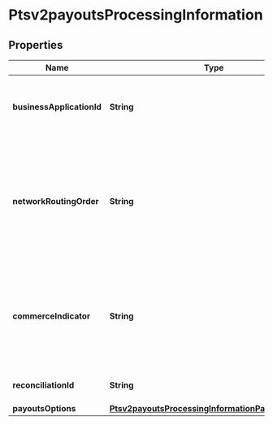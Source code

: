 
# Ptsv2payoutsProcessingInformation

## Properties
Name | Type | Description | Notes
------------ | ------------- | ------------- | -------------
**businessApplicationId** | **String** | Payouts transaction type.  Applicable Processors: FDC Compass, Paymentech, CtV  Possible values:  **Credit Card Bill Payment**   - **CP**: credit card bill payment  **Funds Disbursement**   - **FD**: funds disbursement  - **GD**: government disbursement  - **MD**: merchant disbursement  **Money Transfer**   - **AA**: account to account. Sender and receiver are same person.  - **PP**: person to person. Sender and receiver are different.  **Prepaid Load**   - **TU**: top up  |  [optional]
**networkRoutingOrder** | **String** | This field is optionally used by Push Payments Gateway participants (merchants and acquirers) to get the attributes for specified networks only. The networks specified in this field must be a subset of the information provided during program enrollment. Refer to Sharing Group Code/Network Routing Order. Note: Supported only in US for domestic transactions involving Push Payments Gateway Service.  VisaNet checks to determine if there are issuer routing preferences for any of the networks specified by the network routing order. If an issuer preference exists for one of the specified debit networks, VisaNet makes a routing selection based on the issuer’s preference.  If an issuer preference exists for more than one of the specified debit networks, or if no issuer preference exists, VisaNet makes a selection based on the acquirer’s routing priorities.   See https://developer.visa.com/request_response_codes#network_id_and_sharing_group_code , under section &#39;Network ID and Sharing Group Code&#39; on the left panel for available values  |  [optional]
**commerceIndicator** | **String** | Type of transaction.  Some payment card companies use this information when determining discount rates. When you omit this field for Ingenico ePayments, the processor uses the default transaction type they have on file for you instead of the default value listed here.  For details, see the &#x60;e_commerce_indicator&#x60; field description in the [Credit Card Services Using the SCMP API Guide.](https://apps.cybersource.com/library/documentation/dev_guides/CC_Svcs_SCMP_API/html/wwhelp/wwhimpl/js/html/wwhelp.htm)  Possible value for Payouts: - internet  #### Ingenico ePayments Ingenico ePayments was previously called _Global Collect_.  #### Payer Authentication Transactions For the possible values and requirements, see \&quot;Payer Authentication\&quot; in [Credit Card Services Using the SCMP API.](https://apps.cybersource.com/library/documentation/dev_guides/CC_Svcs_SCMP_API/html/wwhelp/wwhimpl/js/html/wwhelp.htm)  #### Other Types of Transactions For details, see \&quot;Commerce Indicators\&quot; in [Credit Card Services Using the SCMP API.](https://apps.cybersource.com/library/documentation/dev_guides/CC_Svcs_SCMP_API/html/wwhelp/wwhimpl/js/html/wwhelp.htm)  |  [optional]
**reconciliationId** | **String** | Please check with Cybersource customer support to see if your merchant account is configured correctly so you can include this field in your request. * For Payouts: max length for FDCCompass is String (22).  |  [optional]
**payoutsOptions** | [**Ptsv2payoutsProcessingInformationPayoutsOptions**](Ptsv2payoutsProcessingInformationPayoutsOptions.md) |  |  [optional]



